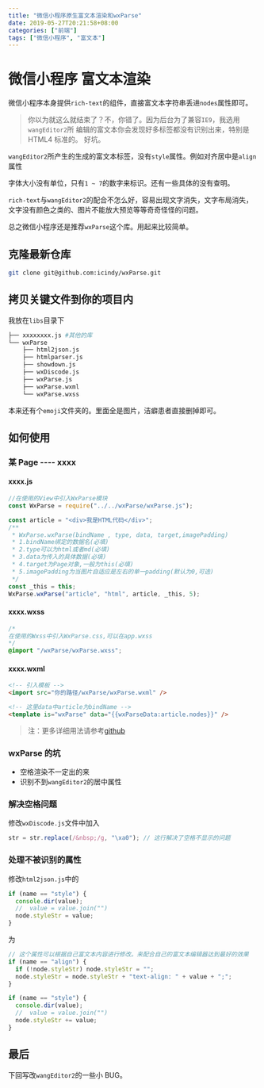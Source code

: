```yaml
---
title: "微信小程序原生富文本渲染和wxParse"
date: 2019-05-27T20:21:58+08:00
categories: ["前端"]
tags: ["微信小程序", "富文本"]
---
```


# 微信小程序 富文本渲染

微信小程序本身提供`rich-text`的组件，直接富文本字符串丢进`nodes`属性即可。

> 你以为就这么就结束了？不，你错了。因为后台为了兼容`IE9`，我选用`wangEditor2`所
> 编辑的富文本你会发现好多标签都没有识别出来，特别是 HTML4 标准的。 好坑。

<!--more-->

`wangEditor2`所产生的生成的富文本标签，没有`style`属性。例如对齐居中是`align`属性

字体大小没有单位，只有`1 ~ 7`的数字来标识。还有一些具体的没有查明。

`rich-text`与`wangEditor2`的配合不怎么好，容易出现文字消失，文字布局消失，文字没有颜色之类的、图片不能放大预览等等奇奇怪怪的问题。

总之微信小程序还是推荐`wxParse`这个库。用起来比较简单。

## 克隆最新仓库

```bash
git clone git@github.com:icindy/wxParse.git
```

## 拷贝关键文件到你的项目内

我放在`libs`目录下

```bash
├── xxxxxxxx.js #其他的库
└── wxParse
    ├── html2json.js
    ├── htmlparser.js
    ├── showdown.js
    ├── wxDiscode.js
    ├── wxParse.js
    ├── wxParse.wxml
    └── wxParse.wxss

```

本来还有个`emoji`文件夹的。里面全是图片，洁癖患者直接删掉即可。

## 如何使用

### 某 Page ---- xxxx

#### xxxx.js

```javascript
//在使用的View中引入WxParse模块
const WxParse = require("../../wxParse/wxParse.js");

const article = "<div>我是HTML代码</div>";
/**
 * WxParse.wxParse(bindName , type, data, target,imagePadding)
 * 1.bindName绑定的数据名(必填)
 * 2.type可以为html或者md(必填)
 * 3.data为传入的具体数据(必填)
 * 4.target为Page对象,一般为this(必填)
 * 5.imagePadding为当图片自适应是左右的单一padding(默认为0,可选)
 */
const _this = this;
WxParse.wxParse("article", "html", article, _this, 5);
```

#### xxxx.wxss

```css
/*
在使用的Wxss中引入WxParse.css,可以在app.wxss
*/
@import "/wxParse/wxParse.wxss";
```

#### xxxx.wxml

```html
<!-- 引入模板 -->
<import src="你的路径/wxParse/wxParse.wxml" />

<!-- 这里data中article为bindName -->
<template is="wxParse" data="{{wxParseData:article.nodes}}" />
```

> 注：更多详细用法请参考[github](https://github.com/icindy/wxParse)

### wxParse 的坑

- 空格渲染不一定出的来
- 识别不到`wangEditor2`的居中属性

### 解决空格问题

修改`wxDiscode.js`文件中加入

```javascript
str = str.replace(/&nbsp;/g, "\xa0"); // 这行解决了空格不显示的问题
```

### 处理不被识别的属性

修改`html2json.js`中的

```javascript
if (name == "style") {
  console.dir(value);
  //  value = value.join("")
  node.styleStr = value;
}
```

为

```javascript
// 这个属性可以根据自己富文本内容进行修改。来配合自己的富文本编辑器达到最好的效果
if (name == "align") {
  if (!node.styleStr) node.styleStr = "";
  node.styleStr = node.styleStr + "text-align: " + value + ";";
}

if (name == "style") {
  console.dir(value);
  //  value = value.join("")
  node.styleStr += value;
}
```

## 最后

下回写改`wangEditor2`的一些小 BUG。
